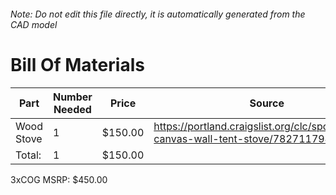 ###### Note: Do not edit this file directly, it is automatically generated from the CAD model 
# Bill Of Materials 
 |Part|Number Needed|Price|Source| 
 |----|----------|-----|-----|
|Wood Stove|1|$150.00|https://portland.craigslist.org/clc/spo/d/mulino-canvas-wall-tent-stove/7827117943.html|
|Total: |1|$150.00| |

 3xCOG MSRP: $450.00